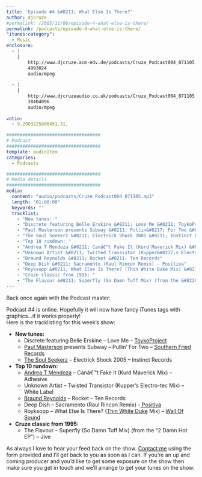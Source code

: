 ```yaml
---
title: 'Episode #4 &#8211; What Else Is There?'
author: djcruze
#permalink: /2005/11/08/episode-4-what-else-is-there/
permalink: /podcasts/episode-4-what-else-is-there/
"itunes:category":
  - Music
enclosure:
  - |
    |
        http://www.djcruze.acm-edv.de/podcasts/Cruze_Podcast004_071105.mp3
        4993024
        audio/mpeg
        
  - |
    |
        http://www.djcruzeaudio.co.uk/podcasts/Cruze_Podcast004_071105.mp3
        38404096
        audio/mpeg
        
votio:
  - 9.2903225806451,31,

###################################
# Podcast
###################################
template: audioItem
categories:
  - Podcasts

###################################
# Media details
###################################
media:
  content: "audio/podcasts/Cruze_Podcast004_071105.mp3"
  length: "01:00:00"
  keywords: ""
  tracklist:
    - "New tunes: "
    - "Discrete featuring Belle Erskine &#8211; Love Me &#8211; ToykoProject"
    - "Paul Masterson presents Subway &#8211; Pullin&#8217; For Two &#8211; Southern Fried Records"
    - "The Soul Seekerz &#8211; Electrick Shock 2005 &#8211; Instinct Records"
    - "Top 10 rundown: "
    - "Andrea T Mendoza &#8211; Canâ€™t Fake It (Kurd Maverick Mix) &#8211; Adhesive"
    - "Unknown Artist &#8211; Twisted Transistor (Kupper&#8217;s Electro-tec Mix) &#8211; White Label"
    - "Braund Reynolds &#8211; Rocket &#8211; Ten Records"
    - "Deep Dish &#8211; Sacramento (Raul Rincon Remix) - Positiva"
    - "Royksopp &#8211; What Else Is There? (Thin White Duke Mix) &#8211; Wall Of Sound"
    - "Cruze classic from 1995: "
    - "The Flavour &#8211; Superfly (So Damn Tuff Mix) (from the &#8220;2 Damn Hot EP&#8221;) &#8211; Jive"
---
```

Back once again with the Podcast master:

Podcast #4 is online. Hopefully it will now have fancy iTunes tags with graphics&#8230;if it works properly!  
Here is the tracklisting for this week&#8217;s show:

  * **New tunes:** 
      * Discrete featuring Belle Erskine &#8211; Love Me &#8211; [ToykoProject][3]
      * [Paul Masterson][4] presents Subway &#8211; Pullin&#8217; For Two &#8211; [Southern Fried Records][5]
      * [The Soul Seekerz][6] &#8211; Electrick Shock 2005 &#8211; Instinct Records
  * **Top 10 rundown:** 
      * [Andrea T Mendoza][7] &#8211; Canâ€™t Fake It (Kurd Maverick Mix) &#8211; Adhesive
      * Unknown Artist &#8211; Twisted Transistor (Kupper&#8217;s Electro-tec Mix) &#8211; White Label
      * [Braund Reynolds][8] &#8211; Rocket &#8211; Ten Records
      * Deep Dish &#8211; Sacramento (Raul Rincon Remix) -[ Positiva][9]
      * Royksopp &#8211; What Else Is There? ([Thin White Duke][10] Mix) &#8211; [Wall Of Sound][11]
  * **Cruze classic from 1995:** 
      * The Flavour &#8211; Superfly (So Damn Tuff Mix) (from the &#8220;2 Damn Hot EP&#8221;) &#8211; Jive

As always I love to hear your feed back on the show. [Contact me][12] using the form provided and I&#8217;ll get back to you as soon as I can. If you&#8217;re an up and coming producer and you&#8217;d like to get some exposure on the show then make sure you get in touch and we&#8217;ll arrange to get your tunes on the show.

 [1]: http://www.djcruzeaudio.co.uk/podcasts/Cruze_Podcast004_071105.mp3
 [2]: http://www.djcruze.co.uk/cms/podcasts/feed/rss2
 [3]: http://www.tokyoproject.com
 [4]: http://www.paulmasterson.com/
 [5]: http://www.southernfriedrecords.com/
 [6]: http://www.soulseekerz.com/
 [7]: http://www.andreatmendoza.com/
 [8]: http://www.placidhouse.co.uk/
 [9]: http://www.positivarecords.com
 [10]: http://www.zootwoman.com/
 [11]: http://www.wallofsound.net/
 [12]: http://www.djcruze.co.uk/cms/contact/